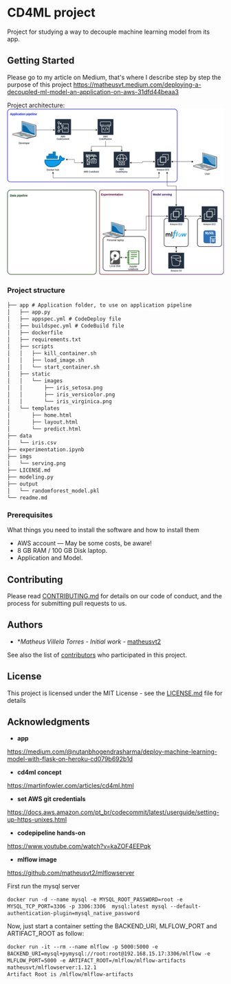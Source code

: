 # CD4ML project

Project for studying a way to decouple machine learning model from its app.

## Getting Started

Please go to my article on Medium, that's where I describe step by step the purpose of this project https://matheusvt.medium.com/deploying-a-decoupled-ml-model-an-application-on-aws-31dfd44beaa3

Project architecture:
![Project architecture](imgs/arquitetura-real.png "Project architecture")
### Project structure

```
├── app # Application folder, to use on application pipeline
│   ├── app.py
│   ├── appspec.yml # CodeDeploy file
│   ├── buildspec.yml # CodeBuild file 
│   ├── dockerfile
│   ├── requirements.txt 
│   ├── scripts
│   │   ├── kill_container.sh
│   │   ├── load_image.sh
│   │   └── start_container.sh
│   ├── static
│   │   └── images
│   │       ├── iris_setosa.png
│   │       ├── iris_versicolor.png
│   │       └── iris_virginica.png
│   └── templates
│       ├── home.html
│       ├── layout.html
│       └── predict.html
├── data
│   └── iris.csv
├── experimentation.ipynb
├── imgs
│   └── serving.png
├── LICENSE.md
├── modeling.py
├── output
│   └── randomforest_model.pkl
└── readme.md
```

### Prerequisites

What things you need to install the software and how to install them


- AWS account — May be some costs, be aware!
- 8 GB RAM / 100 GB Disk laptop.
- Application and Model.

## Contributing

Please read [CONTRIBUTING.md](https://gist.github.com/PurpleBooth/b24679402957c63ec426) for details on our code of conduct, and the process for submitting pull requests to us.

## Authors

* **Matheus Villela Torres* - *Initial work* - [matheusvt2](https://github.com/matheusvt2)

See also the list of [contributors](https://github.com/matheusvt2/cd4ml/contributors) who participated in this project.

## License

This project is licensed under the MIT License - see the [LICENSE.md](LICENSE.md) file for details

## Acknowledgments

* **app**

https://medium.com/@nutanbhogendrasharma/deploy-machine-learning-model-with-flask-on-heroku-cd079b692b1d


* **cd4ml concept**

https://martinfowler.com/articles/cd4ml.html

* **set AWS git credentials**

https://docs.aws.amazon.com/pt_br/codecommit/latest/userguide/setting-up-https-unixes.html

* **codepipeline hands-on**

https://www.youtube.com/watch?v=kaZOF4EEPqk

* **mlflow image** 

https://github.com/matheusvt2/mlflowserver

First run the mysql server
```
docker run -d --name mysql -e MYSQL_ROOT_PASSWORD=root -e MYSQL_TCP_PORT=3306 -p 3306:3306  mysql:latest mysql --default-authentication-plugin=mysql_native_password
```
Now, just start a container setting the BACKEND_URI, MLFLOW_PORT and ARTIFACT_ROOT as follow:
```
docker run -it --rm --name mlflow -p 5000:5000 -e BACKEND_URI=mysql+pymysql://root:root@192.168.15.17:3306/mlflow -e MLFLOW_PORT=5000 -e ARTIFACT_ROOT=/mlflow/mlflow-artifacts  matheusvt/mlflowserver:1.12.1
Artifact Root is /mlflow/mlflow-artifacts
```

